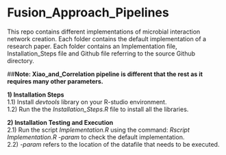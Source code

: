 # Fusion_Approach_Pipelines
 This repo contains different implementations of microbial interaction network creation.
Each folder contains the default implementation of a research paper. Each folder contains
an Implementation file, Installation_Steps file and Github file referring to the source Github directory.<br/>

##**Note: Xiao_and_Correlation pipeline is different that the rest as it requires many other
parameters.**<br/>

**1) Installation Steps**\
1.1) Install *devtools* library on your R-studio environment.\
1.2) Run the the *Installation_Steps.R* file to install all the libraries.<br/>

**2) Installation Testing and Execution** \
2.1) Run the script *Implementation.R* using the command: *Rscript Implementation.R -param* to check the default implementation.\
2.2) *-param* refers to the location of the datafile that needs to be executed.<br/>

 
